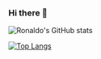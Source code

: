 ### Hi there 👋

<!--
**deabreu/deabreu** is a ✨ _special_ ✨ repository because its `README.md` (this file) appears on your GitHub profile.

Here are some ideas to get you started:

- 🔭 I’m currently working on ...
- 🌱 I’m currently learning ...
- 👯 I’m looking to collaborate on ...
- 🤔 I’m looking for help with ...
- 💬 Ask me about ...
- 📫 How to reach me: ...
- 😄 Pronouns: ...
- ⚡ Fun fact: ...
-->

![Ronaldo's GitHub stats](https://github-readme-stats.vercel.app/api?username=deabreu&show_icons=true&theme=cobalt&count_private=true)

[![Top Langs](https://github-readme-stats.vercel.app/api/top-langs/?username=deabreu&layout=compact&theme=cobalt)](https://github.com/deabreu/github-readme-stats)
